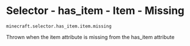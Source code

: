 # Selector - has_item - Item - Missing

`minecraft.selector.has_item.item.missing`

Thrown when the item attribute is missing from the has_item attribute